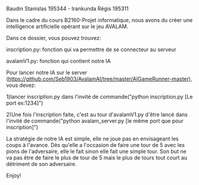 Baudin Stanislas 195344 -
Irankunda Régis 195311



Dans le cadre du cours B2160-Projet informatique, nous avons du créer une intelligence artificielle opérant sur le jeu AVALAM.


Dans ce dossier, vous pouvez trouvez:
	
  inscription.py: fonction qui va permettre de se connecteur au serveur 
	
  avalamV1.py: fonction qui contient notre IA


Pour lancer notre IA sur le server (https://github.com/Seb1903/AvalamAI/tree/master/AIGameRunner-master), vous devez:

1)lancer inscription.py dans l'invité de commande("python inscription.py [Le port ex:1234]")

2)Une fois l'inscription faite, c'est au tour d'avalamV1.py d'être lancé dans l'invité de commande("python avalam_server.py [le même port que pour inscription]")


La stratégie de notre IA est simple, elle ne joue pas en envisageant les coups à l'avance. Dès qu'elle a l'occasion de faire une tour de 5 avec les pions de l'adversaire, elle le fait sinon elle fait une simple tour.
Son but ne va pas être de faire le plus de tour de 5 mais le plus de tours tout court au détriment de son adversaire.


Enjoy!
